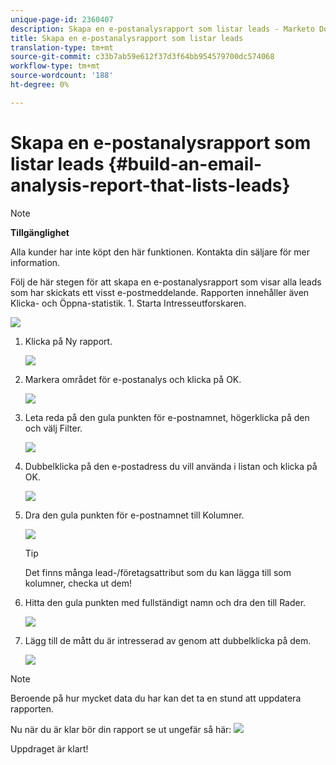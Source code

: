 ```yaml
---
unique-page-id: 2360407
description: Skapa en e-postanalysrapport som listar leads - Marketo Docs - produktdokumentation
title: Skapa en e-postanalysrapport som listar leads
translation-type: tm+mt
source-git-commit: c33b7ab59e612f37d3f64bb954579700dc574068
workflow-type: tm+mt
source-wordcount: '188'
ht-degree: 0%

---
```



# Skapa en e-postanalysrapport som listar leads {#build-an-email-analysis-report-that-lists-leads}

>[!NOTE]
>
>**Tillgänglighet**
>
>Alla kunder har inte köpt den här funktionen. Kontakta din säljare för mer information.

Följ de här stegen för att skapa en e-postanalysrapport som visar alla leads som har skickats ett visst e-postmeddelande. Rapporten innehåller även Klicka- och Öppna-statistik. 1. Starta Intresseutforskaren.

![](assets/image2014-9-17-19-3a12-3a54.png)

1. Klicka på Ny rapport.

   ![](assets/image2014-9-17-19-3a13-3a1.png)

1. Markera området för e-postanalys och klicka på OK.

   ![](assets/image2014-9-17-19-3a14-3a0.png)

1. Leta reda på den gula punkten för e-postnamnet, högerklicka på den och välj Filter.

   ![](assets/image2014-9-17-19-3a14-3a6.png)

1. Dubbelklicka på den e-postadress du vill använda i listan och klicka på OK.

   ![](assets/image2014-9-17-19-3a14-3a11.png)

1. Dra den gula punkten för e-postnamnet till Kolumner.

   ![](assets/image2014-9-17-19-3a15-3a0.png)

   >[!TIP]
   >
   >Det finns många lead-/företagsattribut som du kan lägga till som kolumner, checka ut dem!

1. Hitta den gula punkten med fullständigt namn och dra den till Rader.

   ![](assets/image2014-9-17-19-3a15-3a32.png)

1. Lägg till de mått du är intresserad av genom att dubbelklicka på dem.

   ![](assets/image2014-9-17-19-3a15-3a47.png)

>[!NOTE]
>
>Beroende på hur mycket data du har kan det ta en stund att uppdatera rapporten.

Nu när du är klar bör din rapport se ut ungefär så här:   ![](assets/image2014-9-17-19-3a16-3a39.png)

Uppdraget är klart!
